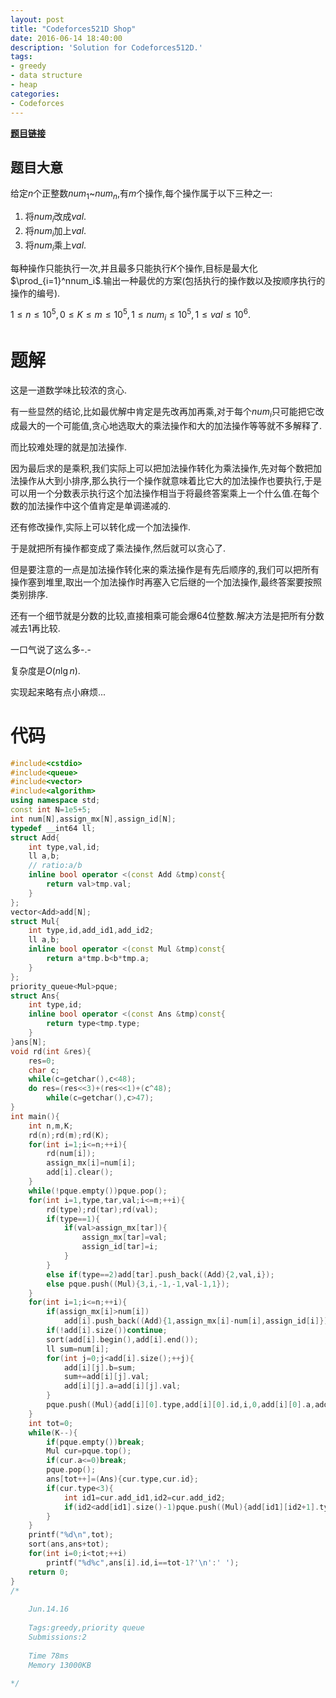 ```yaml
---
layout: post
title: "Codeforces521D Shop"
date: 2016-06-14 18:40:00
description: 'Solution for Codeforces512D.'
tags:
- greedy
- data structure
- heap
categories:
- Codeforces
---
```


[**题目链接**](http://codeforces.com/problemset/problem/521/D)

## 题目大意 ##

给定$n$个正整数$num_1$~$num_n$,有$m$个操作,每个操作属于以下三种之一:

1. 将$num_i$改成$val$.
2. 将$num_i$加上$val$.
3. 将$num_i$乘上$val$.

每种操作只能执行一次,并且最多只能执行$K$个操作,目标是最大化$\prod_{i=1}^nnum_i$.输出一种最优的方案(包括执行的操作数以及按顺序执行的操作的编号).

$1\le n \le10^5,0\le K\le m\le 10^5,1\le num_i\le10^5,1\le val\le10^6.$

# 题解

这是一道数学味比较浓的贪心.

有一些显然的结论,比如最优解中肯定是先改再加再乘,对于每个$num_i$只可能把它改成最大的一个可能值,贪心地选取大的乘法操作和大的加法操作等等就不多解释了.

而比较难处理的就是加法操作.

因为最后求的是乘积,我们实际上可以把加法操作转化为乘法操作,先对每个数把加法操作从大到小排序,那么执行一个操作就意味着比它大的加法操作也要执行,于是可以用一个分数表示执行这个加法操作相当于将最终答案乘上一个什么值.在每个数的加法操作中这个值肯定是单调递减的.

还有修改操作,实际上可以转化成一个加法操作.

于是就把所有操作都变成了乘法操作,然后就可以贪心了.

但是要注意的一点是加法操作转化来的乘法操作是有先后顺序的,我们可以把所有操作塞到堆里,取出一个加法操作时再塞入它后继的一个加法操作,最终答案要按照类别排序.

还有一个细节就是分数的比较,直接相乘可能会爆64位整数.解决方法是把所有分数减去$1$再比较.

一口气说了这么多-.-

复杂度是$O(n\lg n)$.

实现起来略有点小麻烦...

# 代码

```c++
#include<cstdio>
#include<queue>
#include<vector>
#include<algorithm>
using namespace std;
const int N=1e5+5;
int num[N],assign_mx[N],assign_id[N];
typedef __int64 ll;
struct Add{
	int type,val,id;
	ll a,b;
	// ratio:a/b
	inline bool operator <(const Add &tmp)const{
		return val>tmp.val;
	}
};
vector<Add>add[N];
struct Mul{
	int type,id,add_id1,add_id2;
	ll a,b;
	inline bool operator <(const Mul &tmp)const{
		return a*tmp.b<b*tmp.a;
	}
};
priority_queue<Mul>pque;
struct Ans{
	int type,id;
	inline bool operator <(const Ans &tmp)const{
		return type<tmp.type;
	}
}ans[N];
void rd(int &res){
	res=0;
	char c;
	while(c=getchar(),c<48);
	do res=(res<<3)+(res<<1)+(c^48);
		while(c=getchar(),c>47);
}
int main(){
	int n,m,K;
	rd(n);rd(m);rd(K);
	for(int i=1;i<=n;++i){
		rd(num[i]);
		assign_mx[i]=num[i];
		add[i].clear();
	}
	while(!pque.empty())pque.pop();
	for(int i=1,type,tar,val;i<=m;++i){
		rd(type);rd(tar);rd(val);
		if(type==1){
			if(val>assign_mx[tar]){
				assign_mx[tar]=val;
				assign_id[tar]=i;
			}
		}
		else if(type==2)add[tar].push_back((Add){2,val,i});
		else pque.push((Mul){3,i,-1,-1,val-1,1});
	}
	for(int i=1;i<=n;++i){
		if(assign_mx[i]>num[i])
			add[i].push_back((Add){1,assign_mx[i]-num[i],assign_id[i]});
		if(!add[i].size())continue;
		sort(add[i].begin(),add[i].end());
		ll sum=num[i];
		for(int j=0;j<add[i].size();++j){
			add[i][j].b=sum;
			sum+=add[i][j].val;
			add[i][j].a=add[i][j].val;
		}
		pque.push((Mul){add[i][0].type,add[i][0].id,i,0,add[i][0].a,add[i][0].b});
	}
	int tot=0;
	while(K--){
		if(pque.empty())break;
		Mul cur=pque.top();
		if(cur.a<=0)break;
		pque.pop();
		ans[tot++]=(Ans){cur.type,cur.id};
		if(cur.type<3){
			int id1=cur.add_id1,id2=cur.add_id2;
			if(id2<add[id1].size()-1)pque.push((Mul){add[id1][id2+1].type,add[id1][id2+1].id,id1,id2+1,add[id1][id2+1].a,add[id1][id2+1].b});
		}
	}
	printf("%d\n",tot);
	sort(ans,ans+tot);
	for(int i=0;i<tot;++i)
		printf("%d%c",ans[i].id,i==tot-1?'\n':' ');
	return 0;
}
/*
	
	Jun.14.16
	
	Tags:greedy,priority queue
	Submissions:2
	
	Time 78ms
	Memory 13000KB
	
*/
```
